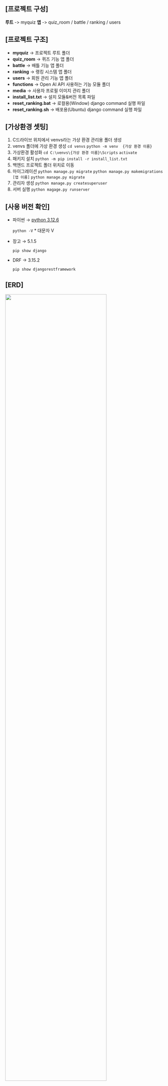 ## [프로젝트 구성]
**루트** -> myquiz
**앱** -> quiz_room / battle / ranking / users

## [프로젝트 구조]
- **myquiz** -> 프로젝트 루트 폴더 
- **quiz_room** -> 퀴즈 기능 앱 폴더
- **battle** -> 배틀 기능 앱 폴더
- **ranking** -> 랭킹 시스템 앱 폴더
- **users** -> 회원 관리 기능 앱 폴더
- **functions** -> Open AI API 사용하는 기능 모듈 폴더
- **media** -> 사용자 프로필 이미지 관리 폴더
- **install_list.txt** -> 설치 모듈&버전 목록 파일
- **reset_ranking.bat** -> 로컬용(Window) django command 실행 파일
- **reset_ranking.sh** -> 배포용(Ubuntu) django command 실행 파일


## [가상환경 셋팅]
1. C드라이브 위치에서 venvs라는 가상 환경 관리용 폴더 생성
2. venvs 폴더에 가상 환경  생성 
    ```cd venvs```
    ```python -m venv  {가상 환경 이름}```
3. 가상환경 활성화
   ```cd C:\venvs\{가상 환경 이름}\Scripts```
   ```activate```
4. 패키지 설치
  ```python -m pip install -r install_list.txt```
5. 백엔드 프로젝트 폴더 위치로 이동
7. 마이그레이션
  ```python manage.py migrate```
  ```python manage.py makemigrations [앱 이름]```
  ```python manage.py migrate```
8. 관리자 생성
   ```python manage.py createsuperuser```
9. 서버 실행
   ```python magage.py runserver```
   


## [사용 버전 확인]
- 파이썬 → [python 3.12.6](https://www.python.org/downloads/release/python-3126/)
    
    `python -V`   * 대문자 V 
    
- 장고 → 5.1.5
    
    `pip show django`
    
- DRF → 3.15.2
    
    `pip show djangorestframework`

## [ERD]
<img src="https://github.com/dear-yy/CapstoneDesignProject/blob/main/image/ERD.jpg" width="80%" />

## [API]
### quiz_room
| 설명 | method | API path |
|------|------|------|
|  |  |  |

### battle
| 설명 | method | API path |
|------|------|------|
| 매칭 대기 | HTTP-Post | /battle/match/|
| 매칭 현황 조회 | HTTP-Get | /battle/match/|
| 매칭 대기 취소 | HTTP-Get | /battle/match/cancel/ |
| 배틀 완료 내역 조회 | HTTP-Get | /battle/list/ |
| 배틀 종료 | HTTP-Patch | /battle/<int: battleroom_id> /disconnect/ |
| 배틀 결과 조회 | HTTP-Get | battle/<int: battleroom_id> /result/ |
| BattleSeupConsumer | WS | /battle/int:battle_room_id/ |
| BattleConsumer | WS | /battle/<int:battle_room_id>/<int:user_pk>/ |


### ranking
| 설명 | method | API path |
|------|------|------|
|  |  |  |


### users
| 설명 | method | API path |
|------|------|------|
|  |  |  |



